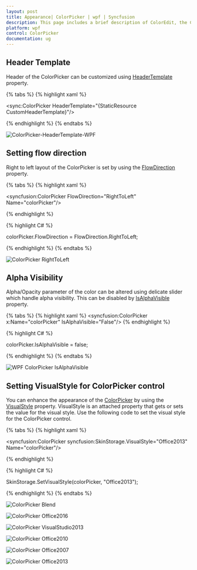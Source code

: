 ```yaml
---
layout: post
title: Appearance| ColorPicker | wpf | Syncfusion
description: This page includes a brief description of ColorEdit, the ColoPicker Header customization options and themes.
platform: wpf
control: ColorPicker
documentation: ug
---
```


## Header Template

Header of the ColorPicker can be customized using [HeaderTemplate](https://help.syncfusion.com/cr/wpf/Syncfusion.Shared.Wpf~Syncfusion.Windows.Shared.ColorPicker~HeaderTemplate.html) property.

{% tabs %}
{% highlight xaml %}

<DataTemplate x:Key="CustomHeaderTemplate" DataType="syncfusion:ColorPicker">
  <StackPanel Orientation="Horizontal">
    <Border Name="selectedColorRect"
     HorizontalAlignment="Left" 
     Width="20" Height="20" Margin="2" 
     Background="{Binding Color,RelativeSource={RelativeSource FindAncestor, AncestorType={x:Type syncfusion:ColorPicker}}, Converter={StaticResource ColorToBrush}}"/>
  </StackPanel>
</DataTemplate>

<sync:ColorPicker  HeaderTemplate="{StaticResource CustomHeaderTemplate}"/>

{% endhighlight %}
{% endtabs %}

![ColorPicker-HeaderTemplate-WPF](New-User-Interface-Support_images/CustomHeader_ColorPicker.png)


## Setting flow direction

Right to left layout of the ColorPicker is set by using the [FlowDirection](https://docs.microsoft.com/en-us/dotnet/api/system.windows.frameworkelement.flowdirection?view=netframework-4.8) property.

{% tabs %}
{% highlight xaml %}

<syncfusion:ColorPicker FlowDirection="RightToLeft" Name="colorPicker"/>

{% endhighlight %}

{% highlight C# %}

colorPicker.FlowDirection = FlowDirection.RightToLeft;

{% endhighlight %}
{% endtabs %}

![ColorPicker RightToLeft](Layout-Related-Features_images/ColorPicker_RightToLeft.png)


## Alpha Visibility

Alpha/Opacity parameter of the color can be altered using delicate slider which handle alpha visibility. This can be disabled by [IsAlphaVisible](https://help.syncfusion.com/cr/wpf/Syncfusion.Shared.Wpf~Syncfusion.Windows.Shared.ColorPicker~IsAlphaVisible.html) property.

{% tabs %}
{% highlight xaml %}
 <syncfusion:ColorPicker x:Name="colorPicker" IsAlphaVisible="False"/>
{% endhighlight %}

{% highlight C# %}

 colorPicker.IsAlphaVisible = false;

{% endhighlight %}
{% endtabs %}

![WPF ColorPicker IsAlphaVisible](ScRGB-Color_images/ColorPicker_IsAlphaVisible.png)

## Setting VisualStyle for ColorPicker control

You can enhance the appearance of the [ColorPicker](https://help.syncfusion.com/cr/wpf/Syncfusion.Shared.Wpf~Syncfusion.Windows.Shared.ColorPicker.html) by using the [VisualStyle](https://help.syncfusion.com/cr/wpf/Syncfusion.Shared.Wpf~Syncfusion.Windows.Shared.SkinStorage~VisualStyleProperty.html) property. VisualStyle is an attached property that gets or sets the value for the visual style. Use the following code to set the visual style for the ColorPicker control.

{% tabs %}
{% highlight xaml %}

<syncfusion:ColorPicker  syncfusion:SkinStorage.VisualStyle="Office2013" Name="colorPicker"/>

{% endhighlight %}

{% highlight C# %}

 SkinStorage.SetVisualStyle(colorPicker, "Office2013"); 

{% endhighlight %}
{% endtabs %}

![ColorPicker Blend](Layout-Related-Features_images/ColorPicker_BlendTheme.png)

![ColorPicker Office2016](Layout-Related-Features_images/ColorPicker_Office2016.png)

![ColorPicker VisualStudio2013](Layout-Related-Features_images/ColorPicker_VisualStudio2013.png)

![ColorPicker Office2010](Layout-Related-Features_images/ColorPicker_Office2010.png)

![ColorPicker Office2007](Layout-Related-Features_images/ColorPicker_Office2007.png)

![ColorPicker Office2013](Layout-Related-Features_images/ColorPicker_Office2013.png)